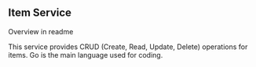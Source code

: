 ## Item Service

Overview in readme

This service provides CRUD (Create, Read, Update, Delete) operations for items. Go is the main language used for coding.
